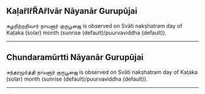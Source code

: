 ## Kaḷar̂Ir̂R̂Ar̂Ivār Nāyanār Gurupūjai
கழறிற்றறிவார் நாயனார் குருபூஜை is observed on Svāti nakṣhatram day of Kaṭaka (solar) month (sunrise (default)/puurvaviddha (default)).



---
## Chundaramūrtti Nāyanār Gurupūjai
சுந்தரமூர்த்தி நாயனார் குருபூஜை is observed on Svāti nakṣhatram day of Kaṭaka (solar) month (sunrise (default)/puurvaviddha (default)).



---
